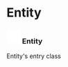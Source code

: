 # Entity

### <img src="../../.gitbook/assets/base.png" width="32" height="32" /> Entity
Entity's entry class<br>
